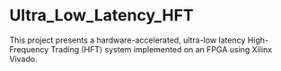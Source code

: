 # Ultra_Low_Latency_HFT
This project presents a hardware-accelerated, ultra-low latency High-Frequency Trading (HFT) system implemented on an FPGA using Xilinx Vivado.
